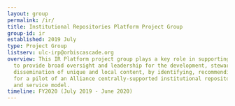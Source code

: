 ```yaml
---
layout: group
permalink: /ir/
title: Institutional Repositories Platform Project Group
group-id: ir
established: 2019 July
type: Project Group
listserv: ulc-irp@orbiscascade.org
overview: This IR Platform project group plays a key role in supporting the ULCs charge
  to provide broad oversight and leadership for the development, stewardship, and
  dissemination of unique and local content, by identifying, recommending, and planning
  for a pilot of an Alliance centrally-supported institutional repository (IR) platform
  and service model.
timeline: FY2020 (July 2019 - June 2020)
---
```


